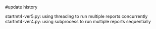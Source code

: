 #update history

startmt4-ver5.py: using threading to run multiple reports concurrently
startmt4-ver4.py: using subprocess to run multiple reports sequentially

 
